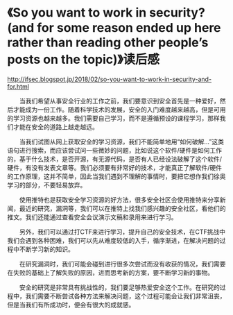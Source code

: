 # 《So you want to work in security? (and for some reason ended up here rather than reading other people’s posts on the topic)》读后感
<http://ifsec.blogspot.jp/2018/02/so-you-want-to-work-in-security-and-for.html>
<p>&emsp;&emsp;当我们希望从事安全行业的工作之前，我们要意识到安全首先是一种爱好，然后才能成为一份工作。随着科学技术的发展，安全的入门难度越来越高，但是可用的学习资源也越来越多。我们需要自己学习，而不是遵循预设的课程学习，那样我们才能在安全的道路上越走越远。</p>
<p>&emsp;&emsp;当我们试图从网上获取安全的学习资源，我们不能简单地用“如何破解...”这类语句进行搜索，而应该尝试问一些微妙的问题，比如说这个软件/硬件是如何工作的，基于什么技术，是否开源，有无源代码，是否有人已经设法破解了这个软件/硬件，有没有发表文章等。我们必须要有非常好的技术，才能真正了解软件/硬件的工作原理，这并不简单，因此当我们遇到不理解的事情时，要把它想作我们徐奥学习的部分，不要轻易放弃。</p>
<p>&emsp;&emsp;使用推特也是获取安全学习资源的好方法，很多安全社区会使用推特来分享新闻，最近的研究，漏洞等，我们可以在推特上找我们感兴趣的安全社区，看他们的推文。我们还能通过查看安全会议演示文稿和录用来进行学习。</p>
<p>&emsp;&emsp;另外，我们可以通过打CTF来进行学习，提升自己的安全技术，在CTF挑战中我们会遇到各种困难，我们可以先从难度较低的入手，循序渐进，在解决问题的过程中不断学习新的知识。</p>
<p>&emsp;&emsp;在研究漏洞时，我们可能会碰到进行很多次尝试而没有收获的情况，我们需要在失败的基础上了解失败的原因，进而思考新的方案，要不断学习新的事物。</p>
<p>&emsp;&emsp;安全的研究是非常具有挑战性的，我们要足够热爱安全这个工作。在研究的过程中，我们需要不断尝试各种方法来解决问题，这个过程可能会让我们非常沮丧，但是当我们有所成功时，便会有很大的成就感。</p>
